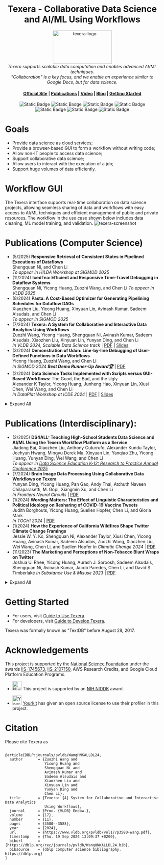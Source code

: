 <h1 align="center">Texera - Collaborative Data Science and AI/ML Using Workflows</h1>

<p align="center">
  <a href="https://texera.io"> <img src="core/gui/src/assets/logos/full_logo_small.png" alt="texera-logo" width="192px" height="109px"/> </a>
  <br>
  <i>Texera supports scalable data computation and enables advanced AI/ML techniques.</i>
  <br>
  <i>"Collaboration" is a key focus, and we enable an experience similar to Google Docs, but for data science. </i>
  <br>
  
  <h4 align="center">
    <a href="https://texera.io">Official Site</a>
    |
    <a href="https://texera.io/publications/">Publications</a>
    |
    <a href="https://texera.io/category/video/">Video</a>
    | 
    <a href="https://texera.io/category/blog/">Blog</a>
    |
    <a href="https://github.com/Texera/texera/wiki/Getting-Started">Getting Started</a>
    <br>
  </h4>
  
</p>
</p>
<p align="center">
  <img alt="Static Badge" src="https://img.shields.io/badge/Users-332-blue">
  <img alt="Static Badge" src="https://img.shields.io/badge/Projects-86-blue">
  <img alt="Static Badge" src="https://img.shields.io/badge/Workflows-2,481-blue">
  <img alt="Static Badge" src="https://img.shields.io/badge/Executions-51K-blue">
  <img alt="Static Badge" src="https://img.shields.io/badge/Workflow_Versions-357K-blue">
  <img alt="Static Badge" src="https://img.shields.io/badge/Deployments-7-blue">
  <img alt="Static Badge" src="https://img.shields.io/badge/Largest_Deployment-100_nodes,_400_cores-green">
</p>

# Goals

* Provide data science as cloud services;
* Provide a browser-based GUI to form a workflow without writing code;
* Allow non-IT people to access data science;
* Support collaborative data science;
* Allow users to interact with the execution of a job;
* Support huge volumes of data efficiently.

# Workflow GUI
The Texera interface supports real-time collaboration on data science projects, allowing seamless sharing of data and workflows with easy access to AI/ML techniques and efficient management of public and private resources. 
The workflow in the use case shown below includes data cleaning, ML model training, and validation.
![texera-screenshot](https://github.com/user-attachments/assets/4384b8f5-3a9a-4bbc-a804-1dadd156ebb3)

# Publications (Computer Science)
*  (5/2025) **Responsive Retrieval of Consistent States in Pipelined Executions of Dataflows**  
   Shengquan Ni, and Chen Li  
   _To appear in HILDA Workshop at SIGMOD 2025_
*  (11/2024) **IcedTea: Efficient and Responsive Time-Travel Debugging in Dataflow Systems**  
   Shengquan Ni, Yicong Huang, Zuozhi Wang, and Chen Li
   _To appear in VLDB 2025_
*  (8/2024) **Pasta: A Cost-Based Optimizer for Generating Pipelining Schedules for Dataflow DAGs**  
   Xiaozhen Liu, Yicong Huang, Xinyuan Lin, Avinash Kumar, Sadeem Alsudais, and Chen Li  
   _To appear in SIGMOD 2025_
*  (7/2024) **Texera: A System for Collaborative and Interactive Data Analytics Using Workflows**  
   Zuozhi Wang, Yicong Huang, Shengquan Ni, Avinash Kumar, Sadeem Alsudais, Xiaozhen Liu, Xinyuan Lin, Yunyan Ding, and Chen Li  
   _In VLDB 2024, Scalable Data Science track_ | [PDF](https://www.vldb.org/pvldb/vol17/p3580-wang.pdf) | [Slides](https://chenli.ics.uci.edu/files/vldb2024-texera-presentation.pdf)
*  (3/2024) **Demonstration of Udon: Line-by-line Debugging of User-Defined Functions in Data Workflows**  
   Yicong Huang, Zuozhi Wang, and Chen Li  
   _In SIGMOD 2024 **Best Demo Runner-Up Award🏆**_ | [PDF](https://dl.acm.org/doi/10.1145/3626246.3654756)
*  (2/2024) **Data Science Tasks Implemented with Scripts versus GUI-Based Workflows:** The Good, the Bad, and the Ugly  
   Alexander K Taylor, Yicong Huang, Junheng Hao, Xinyuan Lin, Xiusi Chen, Wei Wang, and Chen Li  
   _In DataPlat Workshop at ICDE 2024_ | [PDF](https://ieeexplore.ieee.org/abstract/document/10555112) | [Slides](https://chenli.ics.uci.edu/files/icde2024-dataplat-workshop.pdf)
<details>
<summary>Expand All</summary>
  
* (8/2023) **Building a Collaborative Data Analytics System: Opportunities and Challenges**
   Zuozhi Wang, Chen Li  
   _In Tutorial at VLDB 2023_ | [PDF](https://www.vldb.org/pvldb/vol16/p3898-wang.pdf) | [Slides](https://chenli.ics.uci.edu/files/vldb2023-texera-tutorial.pdf)
* (8/2023) **Udon: Efficient Debugging of User-Defined Functions in Big Data Systems with Line-by-Line Control**
   Yicong Huang, Zuozhi Wang, and Chen Li  
   _In SIGMOD 2024_ | [PDF](https://dl.acm.org/doi/10.1145/3626712) | [Slides](https://chenli.ics.uci.edu/files/sigmod2024-udon-presentation.pdf)
* (8/2023) **Improving Iterative Analytics in GUI-Based Data-Processing Systems with Visualization, Version Control, and Result Reuse**  
   Sadeem Alsudais Ph.D. Thesis | [PDF](https://sadeemsaleh.github.io/Sadeem_phd_thesis.pdf)
* (7/2023) **Using Texera to Characterize Climate Change Discussions on Twitter During Wildfires**  
   Shengquan Ni, Yicong Huang, Jessie W. Y. Ko, Alexander Taylor, Xiusi Chen, Avinash Kumar, Sadeem Alsudais, Zuozhi Wang, Xiaozhen Liu, Wei Wang, Suellen Hopfer, and Chen Li  
   _In Data Science Day at KDD 2023_
* (7/2023) **Raven: Accelerating Execution of Iterative Data Analytics by Reusing Results of Previous Equivalent Versions**  
   Sadeem Alsudais, Avinash Kumar, and Chen Li  
   _In HILDA Workshop at SIGMOD 2023_ | [PDF](https://dl.acm.org/doi/10.1145/3597465.3605219)
* (6/2023) **Texera: A System for Collaborative and Interactive Data Analytics Using Workflows**  
   Zuozhi Wang Ph.D. Thesis | [PDF](https://zuozhiw.github.io/Zuozhi_Wang_UCI_PhD_Thesis.pdf)
* (12/2022) **Towards Interactive, Adaptive and Result-aware Big Data Analytics**  
   Avinash Kumar Ph.D. Thesis | [PDF](https://arxiv.org/abs/2212.07096)
* (9/2022) **Fries: Fast and Consistent Runtime Reconfiguration in Dataflow Systems with Transactional Guarantees**  
   Zuozhi Wang, Shengquan Ni, Avinash Kumar, and Chen Li  
   _In VLDB 2023_ | [PDF](https://www.vldb.org/pvldb/vol16/p256-wang.pdf) | [Slides](https://chenli.ics.uci.edu/files/vldb2023-fries.pdf)
* (7/2022) **Drove: Tracking Execution Results of Workflows on Large Datasets**  
   Sadeem Alsudais  
   _In the Ph.D. Workshop at VLDB 2022_ | [PDF](http://ceur-ws.org/Vol-3186/paper_10.pdf)
* (6/2022) **Demonstration of Accelerating Machine Learning Inference Queries with Correlative Proxy Models**  
   Zhihui Yang, Yicong Huang, Zuozhi Wang, Feng Gao, Yao Lu, Chen Li, and X. Sean Wang  
   _In VLDB 2022_ | [PDF](https://www.vldb.org/pvldb/vol15/p3734-yang.pdf)
* (6/2022) **Demonstration of Collaborative and Interactive Workflow-Based Data Analytics in Texera**  
   Xiaozhen Liu, Zuozhi Wang, Shengquan Ni, Sadeem Alsudais, Yicong Huang, Avinash Kumar, and Chen Li  
  _In VLDB 2022_ | [PDF](https://www.vldb.org/pvldb/vol15/p3738-liu.pdf) | [Demo Video](https://youtu.be/2gfPUZNsoBs)
* (4/2022) **Optimizing Machine Learning Inference Queries with Correlative Proxy Models**  
   Zhihui Yang, Zuozhi Wang, Yicong Huang, Yao Lu, Chen Li, and X. Sean Wang  
   _In VLDB 2022_ | [PDF](https://www.vldb.org/pvldb/vol15/p2032-yang.pdf)
* (7/2020) **Demonstration of Interactive Runtime Debugging of Distributed Dataflows in Texera**  
   Zuozhi Wang, Avinash Kumar, Shengquan Ni, and Chen Li  
   _In VLDB 2020_ | [PDF](http://www.vldb.org/pvldb/vol13/p2953-wang.pdf) | [Video](https://www.youtube.com/watch?v=SP-XiDADbw0) | [Slides](https://docs.google.com/presentation/d/14U6RPZfeb8Ho0aO2HsCSc8lRs6ul6AxEIm5gpjeVUYA/edit?usp=sharing)
* (1/2020) **Amber: A Debuggable Dataflow system based on the Actor Model**  
   Avinash Kumar, Zuozhi Wang, Shengquan Ni, and Chen Li  
   _In VLDB 2020_ | [PDF](http://www.vldb.org/pvldb/vol13/p740-kumar.pdf) | [Video](https://www.youtube.com/watch?v=T5ShFRfHmgI) | [Slides](https://docs.google.com/presentation/d/1v8G9lDmfv4Ff2YWyrGfo_9iMQVF4N8a-4gO4H-K6rCk/edit?usp=sharing)
* (4/2017) **A Demonstration of TextDB: Declarative and Scalable Text Analytics on Large Data Sets**  
   Zuozhi Wang, Flavio Bayer, Seungjin Lee, Kishore Narendran, Xuxi Pan, Qing Tang, Jimmy Wang, and Chen Li  
   _In ICDE 2017_ **Best Demo award** | [PDF](https://chenli.ics.uci.edu/files/icde2017-textdb-demo.pdf) | [Video](https://github.com/Texera/texera/wiki/Video)

</details>

# Publications (Interdisciplinary):
* (2/2025) **DS4ALL: Teaching High-School Students Data Science and AI/ML Using the Texera Workflow Platform as a Service**  
  Jiadong Bai, Xiaozhen Liu, Anthony Cuturrufo, Alexander Kundu Taylor, Jeehyun Hwang, Mingyu Derek Ma, Xinyuan Lin, Yanqiao Zhu, Yicong Huang, Yunyan Ding, Wei Wang, and Chen Li  
  _To appear in [Data Science Education K-12: Research to Practice Annual Conference 2025](https://web.cvent.com/event/d641bd9f-6c99-4cbc-951b-33b1ca05d4ed/summary)_
* (7/2024) **Brain Image Data Processing Using Collaborative Data Workflows on Texera**  
  Yunyan Ding, Yicong Huang, Pan Gao, Andy Thai, Atchuth Naveen Chilaparasetti, M. Gopi, Xiangmin Xu, and Chen Li  
  _In Frontiers Neural Circuits_ | [PDF](https://doi.org/10.3389/fncir.2024.1398884)
* (1/2024) **Wording Matters: The Effect of Linguistic Characteristics and Political Ideology on Resharing of COVID-19 Vaccine Tweets**  
  Judith Borghouts, Yicong Huang, Suellen Hopfer, Chen Li, and Gloria Mark  
   _In TOCHI 2024_ | [PDF](https://dl.acm.org/doi/pdf/10.1145/3637876)
* (1/2024) **How the Experience of California Wildfires Shape Twitter Climate Change Framings**  
  Jessie W. Y. Ko, Shengquan Ni, Alexander Taylor, Xiusi Chen, Yicong Huang, Avinash Kumar, Sadeem Alsudais, Zuozhi Wang, Xiaozhen Liu, Wei Wang, Chen Li, and Suellen Hopfer
  _In Climatic Change 2024_ | [PDF](https://link.springer.com/content/pdf/10.1007/s10584-023-03668-0.pdf)
* (11/2023) **The Marketing and Perceptions of Non-Tobacco Blunt Wraps on Twitter**  
  Joshua U. Rhee, Yicong Huang, Aurash J. Soroosh, Sadeem Alsudais, Shengquan Ni, Avinash Kumar, Jacob Paredes, Chen Li, and David S. Timberlake
  _In Substance Use & Misuse 2023_ | [PDF](https://www.tandfonline.com/doi/epdf/10.1080/10826084.2023.2280572?needAccess=true)

<details>
<summary>Expand All</summary>

* (3/2023) **Understanding Underlying Moral Values and Language Use of COVID-19 Vaccine Attitudes on Twitter**  
  Judith Borghouts, Yicong Huang, Sydney Gibbs, Suellen Hopfer, Chen Li, and Gloria Mark
  _In PNAS Nexus 2023_ | [PDF](https://academic.oup.com/pnasnexus/article-pdf/2/3/pgad013/49435858/pgad013.pdf)
* (10/2022) **Public Opinions Toward COVID-19 Vaccine Mandates: A Machine Learning-Based Analysis of U.S. Tweets**  
  Yawen Guo, Jun Zhu, Yicong Huang, Lu He, Changyang He, Chen Li, and Kai Zheng
  _In AMIA 2022_ | [PDF](https://www.ncbi.nlm.nih.gov/pmc/articles/PMC10148373/pdf/1066.pdf)
* (9/2021) **The Social Amplification and Attenuation of COVID-19 Risk Perception Shaping Mask-Wearing Behavior: A Longitudinal Twitter Analysis**  
  Suellen Hopfer, Emilia J. Fields, Yuwen Lu, Ganesh Ramakrishnan, Ted Grover, Quishi Bai, Yicong Huang, Chen Li, and Gloria Mark
  _In PLOS ONE 2021_ | [PDF](https://journals.plos.org/plosone/article?id=10.1371/journal.pone.0257428)
* (4/2021) **Why Do People Oppose Mask Wearing? A Comprehensive Analysis of U.S. Tweets During the COVID-19 Pandemic**  
  Lu He, Changyang He, Tera Leigh Reynolds, Qiushi Bai, Yicong Huang, Chen Li, Kai Zheng, and Yunan Chen  
  _In JAMIA 2021_ | [PDF](https://www.ncbi.nlm.nih.gov/pmc/articles/PMC7989302/pdf/ocab047.pdf)
</details>

# Getting Started

* For users, visit [Guide to Use Texera](https://github.com/Texera/texera/wiki/Getting-Started).
* For developers, visit [Guide to Develop Texera](https://github.com/Texera/texera/wiki/Guide-for-Developers).

Texera was formally known as "TextDB" before August 28, 2017.

# Acknowledgements

This project is supported by the <a href="http://www.nsf.gov">National Science Foundation</a> under the awards [IIS-1745673](https://www.nsf.gov/awardsearch/showAward?AWD_ID=1745673), [IIS-2107150](https://www.nsf.gov/awardsearch/showAward?AWD_ID=2107150), AWS Research Credits, and Google Cloud Platform Education Programs.

* <a href="https://www.niddk.nih.gov/"><img src="https://github.com/Texera/texera/assets/17627829/d279897a-3efb-41c1-b2d3-8fd20c800ad7" alt="NIH NIDDK" height="30"/></a> This project is supported by an <a href="https://reporter.nih.gov/project-details/10818244">NIH NIDDK</a> award.


* <a href="http://www.yourkit.com"><img src="https://www.yourkit.com/images/yklogo.png" alt="Yourkit" height="30"/></a>  [Yourkit](https://www.yourkit.com/) has given an open source license to use their profiler in this project.

# Citation
Please cite Texera as 
```

@article{DBLP:journals/pvldb/WangHNKALLDL24,
  author       = {Zuozhi Wang and
                  Yicong Huang and
                  Shengquan Ni and
                  Avinash Kumar and
                  Sadeem Alsudais and
                  Xiaozhen Liu and
                  Xinyuan Lin and
                  Yunyan Ding and
                  Chen Li},
  title        = {Texera: {A} System for Collaborative and Interactive Data Analytics
                  Using Workflows},
  journal      = {Proc. {VLDB} Endow.},
  volume       = {17},
  number       = {11},
  pages        = {3580--3588},
  year         = {2024},
  url          = {https://www.vldb.org/pvldb/vol17/p3580-wang.pdf},
  timestamp    = {Thu, 19 Sep 2024 13:09:37 +0200},
  biburl       = {https://dblp.org/rec/journals/pvldb/WangHNKALLDL24.bib},
  bibsource    = {dblp computer science bibliography, https://dblp.org}
}
```
